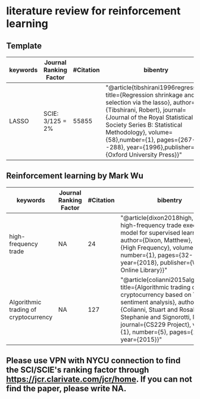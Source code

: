 # literature review for reinforcement learning

## Template 



|keywords | 	Journal Ranking Factor |	#Citation |	bibentry|
|--|---|---|---|
|LASSO| 	SCIE: 3/125 = 2%	|55855|	"@article{tibshirani1996regression, title={Regression shrinkage and selection via the lasso}, author={Tibshirani, Robert}, journal={Journal of the Royal Statistical Society Series B: Statistical Methodology}, volume={58},number={1}, pages={267--288},  year={1996},publisher={Oxford University Press}}"|




## Reinforcement learning by Mark Wu

|keywords | 	Journal Ranking Factor |	#Citation |	bibentry|
|--|---|---|---|
|high-frequency trade| 	NA	|24|	"@article{dixon2018high,  title={A high-frequency trade execution model for supervised learning},  author={Dixon, Matthew},  journal={High Frequency}, volume={1},  number={1},  pages={32--52},  year={2018},  publisher={Wiley Online Library}}"|
|Algorithmic trading of cryptocurrency| 	NA	|127|	"@article{colianni2015algorithmic, title={Algorithmic trading of cryptocurrency based on Twitter sentiment analysis}, author={Colianni, Stuart and Rosales, Stephanie and Signorotti, Michael},  journal={CS229 Project}, volume={1},  number={5},  pages={1--4}, year={2015}}"|



## Please use VPN with NYCU connection to find the SCI/SCIE's ranking factor through https://jcr.clarivate.com/jcr/home. If you can not find the paper, please write NA. 
